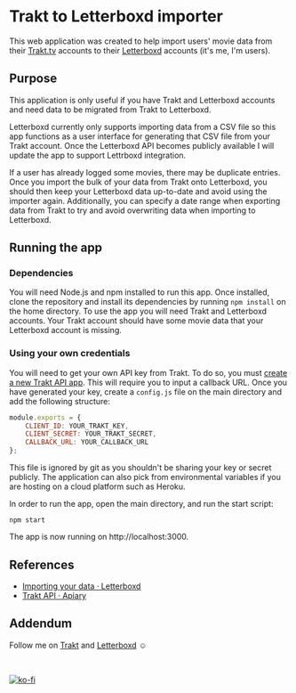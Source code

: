 # Trakt to Letterboxd importer
This web application was created to help import users' movie data from their [Trakt.tv](https://trakt.tv/dashboard) accounts to their [Letterboxd](https://letterboxd.com/) accounts (it's me, I'm users). 

## Purpose
This application is only useful if you have Trakt and Letterboxd accounts and need data to be migrated from Trakt to Letterboxd. 

Letterboxd currently only supports importing data from a CSV file so this app functions as a user interface for generating that CSV file from your Trakt account. Once the Letterboxd API becomes publicly available I will update the app to support Lettrboxd integration.

If a user has already logged some movies, there may be duplicate entries. Once you import the bulk of your data from Trakt onto Letterboxd, you should then keep your Letterboxd data up-to-date and avoid using the importer again. Additionally, you can specify a date range when exporting data from Trakt to try and avoid overwriting data when importing to Letterboxd.

## Running the app

### Dependencies
You will need Node.js and npm installed to run this app. Once installed, clone the repository and install its dependencies by running `npm install` on the home directory.
To use the app you will need Trakt and Letterboxd accounts. Your Trakt account should have some movie data that your Letterboxd account is missing.

### Using your own credentials
You will need to get your own API key from Trakt. To do so, you must [create a new Trakt API app](https://trakt.tv/oauth/applications/new). This will require you to input a callback URL. Once you have generated your key, create a `config.js` file on the main directory and add the following structure: 

```javascript
module.exports = {
    CLIENT_ID: YOUR_TRAKT_KEY,
    CLIENT_SECRET: YOUR_TRAKT_SECRET,
    CALLBACK_URL: YOUR_CALLBACK_URL
};
```

This file is ignored by git as you shouldn't be sharing your key or secret publicly. The application can also pick from environmental variables if you are hosting on a cloud platform such as Heroku.

In order to run the app, open the main directory, and run the start script:

    npm start

The app is now running on http://localhost:3000.

## References
* [Importing your data · Letterboxd](https://letterboxd.com/about/importing-data/)
* [Trakt API · Apiary](https://trakt.docs.apiary.io/#)


## Addendum
Follow me on [Trakt](https://trakt.tv/users/stiefels) and [Letterboxd](https://letterboxd.com/olina/) ☺️

<br />

[![ko-fi](https://www.ko-fi.com/img/githubbutton_sm.svg)](https://ko-fi.com/Y8Y225QO7)
